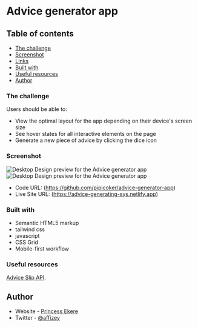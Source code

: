 # Advice generator app

## Table of contents

- [The challenge](#the-challenge)
- [Screenshot](#screenshot)
- [Links](#links)
- [Built with](#built-with)
- [Useful resources](#useful-resources)
- [Author](#author)

### The challenge

Users should be able to:

- View the optimal layout for the app depending on their device's screen size
- See hover states for all interactive elements on the page
- Generate a new piece of advice by clicking the dice icon

### Screenshot

![Desktop Design preview for the Advice generator app ](./design/desktop-preview.jpg)
![Desktop Design preview for the Advice generator app ](./design/mobile-preview.jpg)

- Code URL: (https://github.com/pipicoker/advice-generator-app)
- Live Site URL: (https://advice-generating-sys.netlify.app)

### Built with

- Semantic HTML5 markup
- tailwind css
- javascript
- CSS Grid
- Mobile-first workflow

### Useful resources

[Advice Slip API](https://api.adviceslip.com).

## Author

- Website - [Princess Ekere](https://princess-ekere.netlify.app/)
- Twitter - [@affizey](https://twitter.com/affizey)
